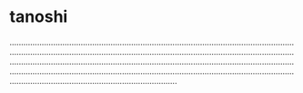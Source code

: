 # tanoshi

.........................................................................................................................................................................................................................................................................................................................................................................................................................................................................................................................................................................................